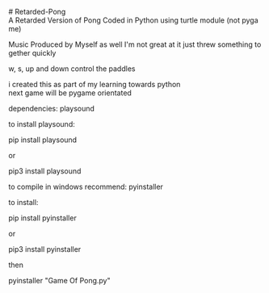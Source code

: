 # Retarded-Pong
A Retarded Version of Pong Coded in Python using turtle module (not pygame)

Music Produced by Myself as well I'm not great at it just threw something together quickly

w, s, up and down control the paddles 

i created this as part of my learning towards python
next game will be pygame orientated 

dependencies: playsound

to install playsound:

pip install playsound

or

pip3 install playsound



to compile in windows recommend:
pyinstaller

to install:

pip install pyinstaller

or

pip3 install pyinstaller

then

pyinstaller "Game Of Pong.py"

